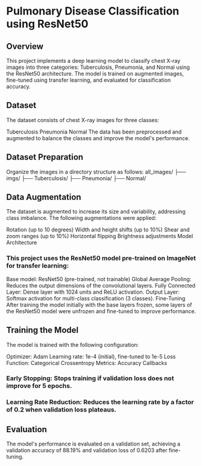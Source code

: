 # Pulmonary Disease Classification using ResNet50

## Overview

This project implements a deep learning model to classify chest X-ray images into three categories: Tuberculosis, Pneumonia, and Normal using the ResNet50 architecture. The model is trained on augmented images, fine-tuned using transfer learning, and evaluated for classification accuracy.

## Dataset

The dataset consists of chest X-ray images for three classes:

Tuberculosis
Pneumonia
Normal
The data has been preprocessed and augmented to balance the classes and improve the model's performance.


## Dataset Preparation

Organize the images in a directory structure as follows:
all_images/
    ├── imgs/
        ├── Tuberculosis/
        ├── Pneumonia/
        ├── Normal/

        
## Data Augmentation

The dataset is augmented to increase its size and variability, addressing class imbalance. The following augmentations were applied:

  Rotation (up to 10 degrees)
  Width and height shifts (up to 10%)
  Shear and zoom ranges (up to 10%)
  Horizontal flipping
  Brightness adjustments
  Model Architecture


### This project uses the ResNet50 model pre-trained on ImageNet for transfer learning:

Base model: ResNet50 (pre-trained, not trainable)
Global Average Pooling: Reduces the output dimensions of the convolutional layers.
Fully Connected Layer: Dense layer with 1024 units and ReLU activation.
Output Layer: Softmax activation for multi-class classification (3 classes).
Fine-Tuning
After training the model initially with the base layers frozen, some layers of the ResNet50 model were unfrozen and fine-tuned to improve performance.


## Training the Model

The model is trained with the following configuration:

Optimizer: Adam
Learning rate: 1e-4 (initial), fine-tuned to 1e-5
Loss Function: Categorical Crossentropy
Metrics: Accuracy
Callbacks

### Early Stopping: Stops training if validation loss does not improve for 5 epochs.
### Learning Rate Reduction: Reduces the learning rate by a factor of 0.2 when validation loss plateaus.


## Evaluation

The model's performance is evaluated on a validation set, achieving a validation accuracy of 88.19% and validation loss of 0.6203 after fine-tuning.

